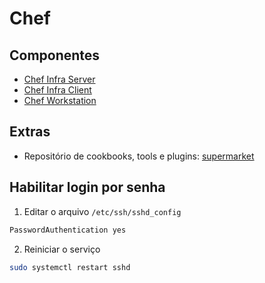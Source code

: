 # Chef

## Componentes

- [Chef Infra Server](https://docs.chef.io/server/)
- [Chef Infra Client](https://docs.chef.io/chef_client_overview/) 
- [Chef Workstation](https://docs.chef.io/workstation/)


## Extras

- Repositório de cookbooks, tools e plugins: [supermarket](https://supermarket.chef.io/)


## Habilitar login por senha

1. Editar o arquivo `/etc/ssh/sshd_config`
   
```bash
PasswordAuthentication yes
```

2. Reiniciar o serviço

```bash
sudo systemctl restart sshd
```